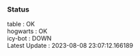 ### Status


table : OK  
hogwarts : OK  
icy-bot : DOWN  
Latest Update : 2023-08-08 23:07:12.166189
